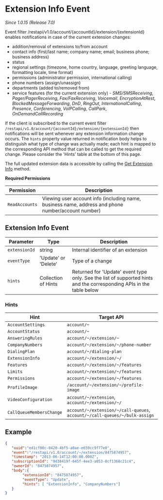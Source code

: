 # Extension Info Event

*Since 1.0.15 (Release 7.0)*

Event filter /restapi/v1.0/account/{accountId}/extension/{extensionId} enables notifications in case of the current extension changes:

* addition/removal of extensions to/from account
* contact info (first/last name; company name; email; business phone; business address)
* status
* regional settings (timezone, home country, language, greeting language, formatting locale, time format)
* permissions (administrator permission, international calling)
* phone numbers (assign/unassign)
* departments (added to/removed from)
* service features (for the current extension only) - *SMS/SMSReceiving*, *Pager/PagerReceiving*, *Fax/FaxReceiving*, *Voicemail*, *EncryptionAtRest*, *BlockedMessageForwarding*, *DnD*, *RingOut*, *InternationalCalling*, *Presence*, *Conferencing*, *VoIPCalling*, *CallPark*, *OnDemandCallRecording*

If the client is subscribed to the current event filter `/restapi/v1.0/account/{accountId}/extension/{extensionId}` then notifications will be sent whenever any extension information change occurs. The `hints` property value returned in notification body helps to distinguish what type of change was actually made; each hint is mapped to the corresponding API method that can be called to get the required change. Please consider the 'Hints' table at the bottom of this page.

The full updated extension data is accessible by calling the [Get Extension Info](https://developers.ringcentral.com/api-reference#User-Settings-loadExtensionInfo) method.

**Required Permissions**

| Permission     | Description           |
|----------------|-----------------------|
| `ReadAccounts` | Viewing user account info (including name, business name, address and phone number/account number) |

## Extension Info Event

| Parameter | Type | Description |
|-----------|------|-------------|
| `extensionId` | string | Internal identifier of an extension |
| `eventType` | 'Update' or 'Delete' | Type of a change |
| `hints` | Collection of Hints | Returned for 'Update' event type only. See the list of supported hints and the corresponding APIs in the table below|

### Hints

| Hint | Target API |
|-----------|------|
| `AccountSettings` | `account/~` |
| `AccountStatus` | `account/~` |
| `AnsweringRules` | `account/~/extension/~`|
| `CompanyNumbers` | `account/~/extension/~/phone-number` |
| `DialingPlan` | `account/~/dialing-plan` |
| `ExtensionInfo` | `account/~/extension/~/` |
| `Features` | `account/~/extension/~/features` |
| `Limits` | `account/~/extension/~/features` |
| `Permissions` | `account/~/extension/~/features` |
| `ProfileImage` | `/account/~/extension/~/profile-image` |
| `VideoConfiguration`| `account/~/extension`, `account/~/extension/~/` |
| `CallQueueMembersChange` | `account/~/extension/~/call-queues`, `account/~/call-queues/~/bulk-assign` |


## Example

```json
{
   "uuid":"ed1cf00c-0420-4bf5-a0ae-e659cc9f77e0",
   "event":"/restapi/v1.0/account/~/extension/8475874957",
   "timestamp": "2013-06-14T12:00:00.000Z",
   "subscriptionId": "9d38419f-645f-4ee3-a053-8cf1368c21c4",
   "ownerId": "8475874957",
   "body":{
        "extensionId": "8475874957",
        "eventType": "Update",
        "hints": [ "ExtensionInfo", "CompanyNumbers"]
   }
}
```

